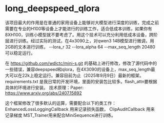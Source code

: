 # long_deepspeed_qlora
该项目最大的作用是在普通的家用设备上能够对大模型进行深度的训练，完成之前需要在专业的H100等设备上才能进行的训练工作，适合低成本训练，如果你有8XH100，训练小模型就不要考虑了。用这个技术可以充分利用低成本设备，跨阶层进行训练。经过实际的测试，在4x3090上，对qwen3 14B模型进行微调，用2GB的文本进行训练， --lora_r 32   --lora_alpha 64  --max_seq_length 20480 可以稳定运行。


在 https://github.com/wdlctc/mini-s.git  的基础上进行修改，修改了源代码中的一些错误，兼容deepspeed和qlora，在4X3090的设备上，max_seq_length最大可以在22k上稳定运行。兼容目前为止（2025年9月9日）最新的框架。
requirements.txt 是我日常的开发环境，里面的安装包比较多。flash_attn要根据具体的环境进行安装。
技术原理：Paper: https://www.arxiv.org/abs/2407.15892

这个框架修改了很多默认的运算，需要配合以下的类工作：
EnhancedLossLoggingCallback 用来记录损失函数，
ClipAuditCallback 用来记录梯度
MST_Trainer用来配合MiniSequence进行训练。
